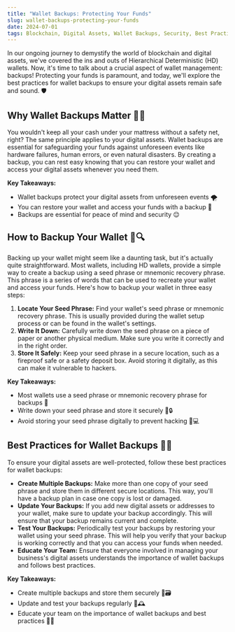 ```yaml
---
title: "Wallet Backups: Protecting Your Funds"
slug: wallet-backups-protecting-your-funds
date: 2024-07-01
tags: Blockchain, Digital Assets, Wallet Backups, Security, Best Practices
---
```


In our ongoing journey to demystify the world of blockchain and digital assets, we've covered the ins and outs of Hierarchical Deterministic (HD) wallets. Now, it's time to talk about a crucial aspect of wallet management: backups! Protecting your funds is paramount, and today, we'll explore the best practices for wallet backups to ensure your digital assets remain safe and sound. 🛡️

## Why Wallet Backups Matter 📂🔄

You wouldn't keep all your cash under your mattress without a safety net, right? The same principle applies to your digital assets. Wallet backups are essential for safeguarding your funds against unforeseen events like hardware failures, human errors, or even natural disasters. By creating a backup, you can rest easy knowing that you can restore your wallet and access your digital assets whenever you need them.

**Key Takeaways:**
- Wallet backups protect your digital assets from unforeseen events 🌪️
- You can restore your wallet and access your funds with a backup 🔄
- Backups are essential for peace of mind and security 😌

## How to Backup Your Wallet 💾🔍

Backing up your wallet might seem like a daunting task, but it's actually quite straightforward. Most wallets, including HD wallets, provide a simple way to create a backup using a seed phrase or mnemonic recovery phrase. This phrase is a series of words that can be used to recreate your wallet and access your funds. Here's how to backup your wallet in three easy steps:

1. **Locate Your Seed Phrase:** Find your wallet's seed phrase or mnemonic recovery phrase. This is usually provided during the wallet setup process or can be found in the wallet's settings.
2. **Write It Down:** Carefully write down the seed phrase on a piece of paper or another physical medium. Make sure you write it correctly and in the right order.
3. **Store It Safely:** Keep your seed phrase in a secure location, such as a fireproof safe or a safety deposit box. Avoid storing it digitally, as this can make it vulnerable to hackers.

**Key Takeaways:**
- Most wallets use a seed phrase or mnemonic recovery phrase for backups 🔑
- Write down your seed phrase and store it securely 📝🔒
- Avoid storing your seed phrase digitally to prevent hacking 🚫💻

## Best Practices for Wallet Backups 💪🔐

To ensure your digital assets are well-protected, follow these best practices for wallet backups:

- **Create Multiple Backups:** Make more than one copy of your seed phrase and store them in different secure locations. This way, you'll have a backup plan in case one copy is lost or damaged.
- **Update Your Backups:** If you add new digital assets or addresses to your wallet, make sure to update your backup accordingly. This will ensure that your backup remains current and complete.
- **Test Your Backups:** Periodically test your backups by restoring your wallet using your seed phrase. This will help you verify that your backup is working correctly and that you can access your funds when needed.
- **Educate Your Team:** Ensure that everyone involved in managing your business's digital assets understands the importance of wallet backups and follows best practices.

**Key Takeaways:**
- Create multiple backups and store them securely 📄🗃️
- Update and test your backups regularly 🔄🕰️
- Educate your team on the importance of wallet backups and best practices 👥💼